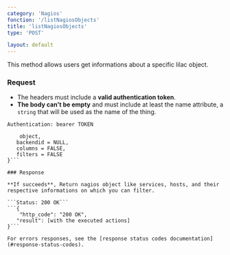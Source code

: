 ```yaml
---
category: 'Nagios'
fonction: '/listNagiosObjects'
title: 'listNagiosObjects'
type: 'POST'

layout: default
---
```


This method allows users get informations about a specific lilac object.

### Request

* The headers must include a **valid authentication token**.
* **The body can't be empty** and must include at least the name attribute, a `string` that will be used as the name of the thing.

```Authentication: bearer TOKEN```
```{
    object,
   backendid = NULL,
   columns = FALSE,
   filters = FALSE
}```

### Response

**If succeeds**, Return nagios object like services, hosts, and their respective informations on which you can filter.

```Status: 200 OK```
```{
    "http_code": "200 OK",
   "result": [with the executed actions]
}```

For errors responses, see the [response status codes documentation](#response-status-codes).